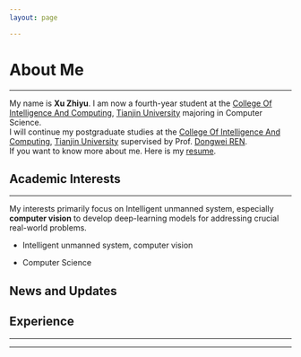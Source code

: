 ```yaml
---
layout: page

---
```


# About Me

***

My name is **Xu Zhiyu**. I am now a fourth-year student at the [College Of Intelligence And Computing](https://cic.tju.edu.cn/), [Tianjin University](https://www.tju.edu.cn/) majoring in Computer Science. <br>I will continue my postgraduate studies at the [College Of Intelligence And Computing](https://cic.tju.edu.cn/), [Tianjin University](https://www.tju.edu.cn/) supervised by Prof. [Dongwei REN](https://csdwren.github.io/).<br>If you want to know more about me. Here is my [resume]().<br>

## Academic Interests

****

My interests primarily focus on Intelligent unmanned system, especially **computer vision** to develop deep-learning models for addressing crucial real-world problems.

- Intelligent unmanned system, computer vision

- Computer Science 

## News and Updates

<!-- -**Apr 2023：**[stats-self-learning 统计自学指南](https://xuankaiwang.github.io/) has been set. Welcome to contribute and suggest! News and Update Temple--> 

## Experience

****

<!-- **Mitacs Research Intern** \| University of British Columbia

* **Advisor**: Prof. Xiaoping Shi

* July. 2024 - Oct. 2024

  实习经历模版--> 

***

